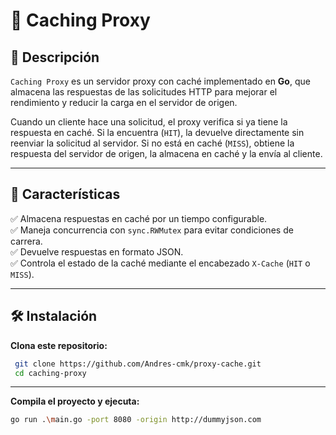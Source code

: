 # 🚀 Caching Proxy

## 📌 Descripción
`Caching Proxy` es un servidor proxy con caché implementado en **Go**, que almacena las respuestas de las solicitudes HTTP para mejorar el rendimiento y reducir la carga en el servidor de origen.

Cuando un cliente hace una solicitud, el proxy verifica si ya tiene la respuesta en caché. Si la encuentra (`HIT`), la devuelve directamente sin reenviar la solicitud al servidor. Si no está en caché (`MISS`), obtiene la respuesta del servidor de origen, la almacena en caché y la envía al cliente.

---

## 🎯 Características
✅ Almacena respuestas en caché por un tiempo configurable.  
✅ Maneja concurrencia con `sync.RWMutex` para evitar condiciones de carrera.  
✅ Devuelve respuestas en formato JSON.  
✅ Controla el estado de la caché mediante el encabezado `X-Cache` (`HIT` o `MISS`).  

---

## 🛠️ Instalación

**Clona este repositorio:**
```bash
 git clone https://github.com/Andres-cmk/proxy-cache.git
 cd caching-proxy
```
---
**Compila el proyecto y ejecuta:**
```bash
go run .\main.go -port 8080 -origin http://dummyjson.com
```


